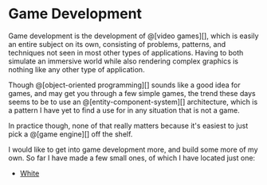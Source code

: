 # Game Development

Game development is the development of @[video games][], which is easily an entire
subject on its own, consisting of problems, patterns, and techniques not seen in
most other types of applications. Having to both simulate an immersive world while
also rendering complex graphics is nothing like any other type of application.

Though @[object-oriented programming][] sounds like a good idea for games, and may get
you through a few simple games, the trend these days seems to be to use an
@[entity-component-system][] architecture, which is a pattern I have yet to find a use
for in any situation that is not a game.

In practice though, none of that really matters because it's easiest to just pick
a @[game engine][] off the shelf.

I would like to get into game development more, and build some more of my own. So far
I have made a few small ones, of which I have located just one:
*   [White](https://cameldridge.com/game/White/)
